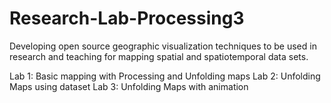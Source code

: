 # Research-Lab-Processing3
Developing open source geographic visualization techniques to be used in research and teaching for mapping spatial and spatiotemporal data sets. 

Lab 1: Basic mapping with Processing and Unfolding maps
Lab 2: Unfolding Maps using dataset
Lab 3: Unfolding Maps with animation
